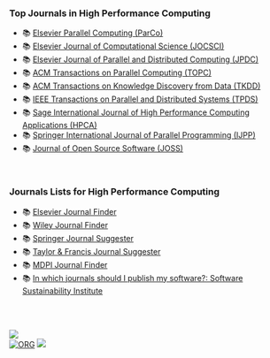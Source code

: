 <!-- | 🧪 [XXX](https://github.com/puzzlef/XXX) | DDD | -->


### Top Journals in High Performance Computing

- 📚 [Elsevier Parallel Computing (ParCo)](https://www.journals.elsevier.com/parallel-computing)
- 📚 [Elsevier Journal of Computational Science (JOCSCI)](https://www.journals.elsevier.com/journal-of-computational-science)
- 📚 [Elsevier Journal of Parallel and Distributed Computing (JPDC)](https://www.journals.elsevier.com/journal-of-parallel-and-distributed-computing)
- 📚 [ACM Transactions on Parallel Computing (TOPC)](https://dl.acm.org/journal/topc)
- 📚 [ACM Transactions on Knowledge Discovery from Data (TKDD)](https://dl.acm.org/journal/tkdd)
- 📚 [IEEE Transactions on Parallel and Distributed Systems (TPDS)](https://www.computer.org/csdl/journal/td)
- 📚 [Sage International Journal of High Performance Computing Applications (HPCA)](https://journals.sagepub.com/home/hpc)
- 📚 [Springer International Journal of Parallel Programming (IJPP)](https://link.springer.com/journal/10766)
- 📚 [Journal of Open Source Software (JOSS)](https://joss.theoj.org)

<br>


### Journals Lists for High Performance Computing

- 📚 [Elsevier Journal Finder](https://journalfinder.elsevier.com)
- 📚 [Wiley Journal Finder](https://journalfinder.wiley.com)
- 📚 [Springer Journal Suggester](https://journalsuggester.springer.com)
- 📚 [Taylor & Francis Journal Suggester](https://authorservices.taylorandfrancis.com/publishing-your-research/choosing-a-journal/journal-suggester/)
- 📚 [MDPI Journal Finder](https://www.mdpi.com/about/journalfinder)
- 📚 [In which journals should I publish my software?: Software Sustainability Institute](https://www.software.ac.uk/top-tip/which-journals-should-i-publish-my-software)

<br>
<br>


[![](https://raw.githubusercontent.com/qb40/designs/gh-pages/0/image/11.png)](https://puzzlef.github.io)<br>
[![ORG](https://img.shields.io/badge/org-puzzlef-green?logo=Org)](https://puzzlef.github.io)
![](https://ga-beacon.deno.dev/G-KD28SG54JQ:hbAybl6nQFOtmVxW4if3xw/puzzlef.github.io)
